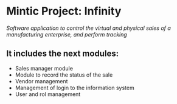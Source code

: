 # Mintic Project: Infinity
_Software application to control the virtual and physical sales of a manufacturing enterprise, and perform tracking_
<br>
## It includes the next modules:
* Sales manager module
* Module to record the status of the sale
* Vendor management
* Management of login to the information system
* User and rol management


